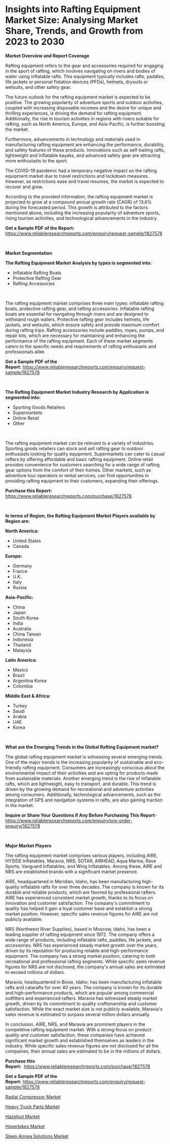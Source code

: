 <p><h1>Insights into Rafting Equipment Market Size: Analysing Market Share, Trends, and Growth from 2023 to 2030</h1></p><p><strong>Market Overview and Report Coverage</strong></p>
<p><p>Rafting equipment refers to the gear and accessories required for engaging in the sport of rafting, which involves navigating on rivers and bodies of water using inflatable rafts. This equipment typically includes rafts, paddles, life jackets or personal flotation devices (PFDs), helmets, drysuits or wetsuits, and other safety gear.</p><p>The future outlook for the rafting equipment market is expected to be positive. The growing popularity of adventure sports and outdoor activities, coupled with increasing disposable incomes and the desire for unique and thrilling experiences, is driving the demand for rafting equipment. Additionally, the rise in tourism activities in regions with rivers suitable for rafting, such as North America, Europe, and Asia-Pacific, is further boosting the market.</p><p>Furthermore, advancements in technology and materials used in manufacturing rafting equipment are enhancing the performance, durability, and safety features of these products. Innovations such as self-bailing rafts, lightweight and inflatable kayaks, and advanced safety gear are attracting more enthusiasts to the sport.</p><p>The COVID-19 pandemic had a temporary negative impact on the rafting equipment market due to travel restrictions and lockdown measures. However, as restrictions ease and travel resumes, the market is expected to recover and grow.</p><p>According to the provided information, the rafting equipment market is projected to grow at a compound annual growth rate (CAGR) of 13.6% during the forecasted period. This growth is attributed to the factors mentioned above, including the increasing popularity of adventure sports, rising tourism activities, and technological advancements in the industry.</p></p>
<p><strong>Get a Sample PDF of the Report:</strong> <a href="https://www.reliableresearchreports.com/enquiry/request-sample/1827578">https://www.reliableresearchreports.com/enquiry/request-sample/1827578</a></p>
<p>&nbsp;</p>
<p><strong>Market Segmentation</strong></p>
<p><strong>The Rafting Equipment Market Analysis by types is segmented into:</strong></p>
<p><ul><li>Inflatable Rafting Boats</li><li>Protective Rafting Gear</li><li>Rafting Accessories</li></ul></p>
<p>&nbsp;</p>
<p><p>The rafting equipment market comprises three main types: inflatable rafting boats, protective rafting gear, and rafting accessories. Inflatable rafting boats are essential for navigating through rivers and are designed to withstand rough waters. Protective rafting gear includes helmets, life jackets, and wetsuits, which ensure safety and provide maximum comfort during rafting trips. Rafting accessories include paddles, ropes, pumps, and repair kits, which are necessary for maintaining and enhancing the performance of the rafting equipment. Each of these market segments caters to the specific needs and requirements of rafting enthusiasts and professionals alike.</p></p>
<p><strong>Get a Sample PDF of the Report:</strong>&nbsp;<a href="https://www.reliableresearchreports.com/enquiry/request-sample/1827578">https://www.reliableresearchreports.com/enquiry/request-sample/1827578</a></p>
<p>&nbsp;</p>
<p><strong>The Rafting Equipment Market Industry Research by Application is segmented into:</strong></p>
<p><ul><li>Sporting Goods Retailers</li><li>Supermarkets</li><li>Online Retail</li><li>Other</li></ul></p>
<p>&nbsp;</p>
<p><p>The rafting equipment market can be relevant to a variety of industries. Sporting goods retailers can stock and sell rafting gear to outdoor enthusiasts looking for quality equipment. Supermarkets can cater to casual rafters by offering affordable and basic rafting equipment. Online retail provides convenience for customers searching for a wide range of rafting gear options from the comfort of their homes. Other markets, such as adventure tour operators or rental services, can find opportunities in providing rafting equipment to their customers, expanding their offerings.</p></p>
<p><strong>Purchase this Report:</strong>&nbsp; <a href="https://www.reliableresearchreports.com/purchase/1827578">https://www.reliableresearchreports.com/purchase/1827578</a></p>
<p>&nbsp;</p>
<p><strong>In terms of Region, the Rafting Equipment Market Players available by Region are:</strong></p>
<p>
    <p> <strong> North America: </strong>
        <ul>
            <li>United States</li>
            <li>Canada</li>
        </ul>
        </p> 
    <p> <strong> Europe: </strong>
        <ul>
            <li>Germany</li>
            <li>France</li>
            <li>U.K.</li>
            <li>Italy</li>
            <li>Russia</li>
        </ul>
        </p> 
    <p> <strong> Asia-Pacific: </strong>
        <ul>
            <li>China</li>
            <li>Japan</li>
            <li>South Korea</li>
            <li>India</li>
            <li>Australia</li>
            <li>China Taiwan</li>
            <li>Indonesia</li>
            <li>Thailand</li>
            <li>Malaysia</li>
        </ul>
        </p> 
    <p> <strong> Latin America: </strong>
        <ul>
            <li>Mexico</li>
            <li>Brazil</li>
            <li>Argentina Korea</li>
            <li>Colombia</li>
        </ul>
        </p> 
    <p> <strong> Middle East & Africa: </strong>
        <ul>
            <li>Turkey</li>
            <li>Saudi</li>
            <li>Arabia</li>
            <li>UAE</li>
            <li>Korea</li>
        </ul>
    </p>
    </p>
<p>&nbsp;</p>
<p><strong>What are the Emerging Trends in the Global Rafting Equipment market?</strong></p>
<p><p>The global rafting equipment market is witnessing several emerging trends. One of the major trends is the increasing popularity of sustainable and eco-friendly rafting equipment. Consumers are increasingly conscious about the environmental impact of their activities and are opting for products made from sustainable materials. Another emerging trend is the rise of inflatable rafts, which are lightweight, easy to transport, and durable. This trend is driven by the growing demand for recreational and adventure activities among consumers. Additionally, technological advancements, such as the integration of GPS and navigation systems in rafts, are also gaining traction in the market.</p></p>
<p><strong>Inquire or Share Your Questions If Any Before Purchasing This Report</strong>- <a href="https://www.reliableresearchreports.com/enquiry/pre-order-enquiry/1827578">https://www.reliableresearchreports.com/enquiry/pre-order-enquiry/1827578</a></p>
<p>&nbsp;</p>
<p><strong>Major Market Players</strong></p>
<p><p>The rafting equipment market comprises various players, including AIRE, HYSIDE Inflatables, Maravia, NRS, SOTAR, AIRHEAD, Aqua Marina, Rave Sports, Vanguard Inflatables, and Wing Inflatables. Among these, AIRE and NRS are established brands with a significant market presence.</p><p>AIRE, headquartered in Meridian, Idaho, has been manufacturing high-quality inflatable rafts for over three decades. The company is known for its durable and reliable products, which are favored by professional rafters. AIRE has experienced consistent market growth, thanks to its focus on innovation and customer satisfaction. The company's commitment to quality has helped it gain a loyal customer base and establish a strong market position. However, specific sales revenue figures for AIRE are not publicly available.</p><p>NRS (Northwest River Supplies), based in Moscow, Idaho, has been a leading supplier of rafting equipment since 1972. The company offers a wide range of products, including inflatable rafts, paddles, life jackets, and accessories. NRS has experienced steady market growth over the years, driven by its reputation for producing reliable and high-performance equipment. The company has a strong market position, catering to both recreational and professional rafting segments. While specific sales revenue figures for NRS are not disclosed, the company's annual sales are estimated to exceed millions of dollars.</p><p>Maravia, headquartered in Boise, Idaho, has been manufacturing inflatable rafts and catarafts for over 40 years. The company is known for its durable and high-performance products, which are popular among commercial outfitters and experienced rafters. Maravia has witnessed steady market growth, driven by its commitment to quality craftsmanship and customer satisfaction. While the exact market size is not publicly available, Maravia's sales revenue is estimated to surpass several million dollars annually.</p><p>In conclusion, AIRE, NRS, and Maravia are prominent players in the competitive rafting equipment market. With a strong focus on product quality and customer satisfaction, these companies have achieved significant market growth and established themselves as leaders in the industry. While specific sales revenue figures are not disclosed for all the companies, their annual sales are estimated to be in the millions of dollars.</p></p>
<p><strong>Purchase this Report:</strong>&nbsp;&nbsp;<a href="https://www.reliableresearchreports.com/purchase/1827578">https://www.reliableresearchreports.com/purchase/1827578</a></p>
<p></p>
<p><strong>Get a Sample PDF of the Report:</strong>&nbsp;<a href="https://www.reliableresearchreports.com/enquiry/request-sample/1827578">https://www.reliableresearchreports.com/enquiry/request-sample/1827578</a></p>
<p><p><a href="https://www.linkedin.com/pulse/radial-compressor-market-share-amp-new-trends-analysis-yxrve/">Radial Compressor Market</a></p><p><a href="https://github.com/marloy8/Market-Research-Report-List-1/blob/main/heavy-truck-parts-market.md">Heavy Truck Parts Market</a></p><p><a href="https://medium.com/@twilabailey2000/hazelnut-market-insight-market-trends-growth-forecasted-from-2023-to-2030-0f315ea0b181">Hazelnut Market</a></p><p><a href="https://github.com/mahnoor2003/Market-Research-Report-List-1/blob/main/hoverbikes-market.md">Hoverbikes Market</a></p><p><a href="https://www.linkedin.com/pulse/sleep-apnea-solutions-market-challenges-opportunities-growth-mop4e/">Sleep Apnea Solutions Market</a></p></p>
